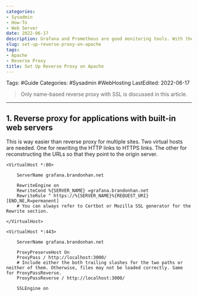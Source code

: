 ```yaml
---
categories:
- Sysadmin
- How-To
- Web Server
date: 2022-06-17
description: Grafana and Prometheus are good monitoring tools. With the use of Docker, the deployment of these two gets way easier.
slug: set-up-reverse-proxy-on-apache
tags:
- Apache
- Reverse Proxy
title: Set Up Reverse Proxy on Apache
---
```


Tags: #Guide 
Categories: #Sysadmin #WebHosting 
LastEdited: 2022-06-17

> Only name-based reverse proxy with SSL is discussed in this article.

---

## 1. Reverse proxy for applications with built-in web servers

This is way easier than reverse proxy for multiple sites. Two virtual hosts are needed. One for rewriting the HTTP links to HTTPS links. The other for reconstructing the URLs so that they point to the origin server.

```apacheconf
<VirtualHost *:80>

	ServerName grafana.brandonhan.net

	RewriteEngine on
	RewriteCond %{SERVER_NAME} =grafana.brandonhan.net
	RewriteRule ^ https://%{SERVER_NAME}%{REQUEST_URI} [END,NE,R=permanent]
	# You can always refer to Certbot or Mozilla SSL generator for the Rewrite section.

</VirtualHost>

<VirtualHost *:443>

	ServerName grafana.brandonhan.net

	ProxyPreserveHost On
	ProxyPass / http://localhost:3000/
	# Include either the both trailing slashes for the two paths or neither of them. Otherwise, files may not be loaded correctly. Same for ProxyPassReverse.
	ProxyPassReverse / http://localhost:3000/

	SSLEngine on
	
```